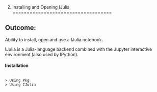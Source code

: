 2. Installing and Opening IJulia
===================================

## Outcome: 
Ability to install, open and use a IJulia notebook.

IJulia is a Julia-language backend combined with the Jupyter interactive environment (also used by IPython).

#### Installation
<pre><code>
> Using Pkg
> Using IJulia
</code></pre>

